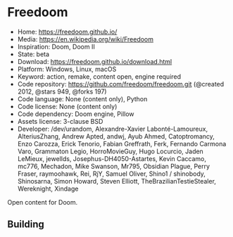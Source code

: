 # Freedoom

- Home: https://freedoom.github.io/
- Media: https://en.wikipedia.org/wiki/Freedoom
- Inspiration: Doom, Doom II
- State: beta
- Download: https://freedoom.github.io/download.html
- Platform: Windows, Linux, macOS
- Keyword: action, remake, content open, engine required
- Code repository: https://github.com/freedoom/freedoom.git (@created 2012, @stars 949, @forks 197)
- Code language: None (content only), Python
- Code license: None (content only)
- Code dependency: Doom engine, Pillow
- Assets license: 3-clause BSD
- Developer: /dev/urandom, Alexandre-Xavier Labonté-Lamoureux, AlteriusZhang, Andrew Apted, andwj, Ayub Ahmed, Catoptromancy, Enzo Carozza, Erick Tenorio, Fabian Greffrath, Ferk, Fernando Carmona Varo, Grammaton Legio, HorroMovieGuy, Hugo Locurcio, Jaden LeMieux, jewellds, Josephus-DH4050-Astartes, Kevin Caccamo, mc776, Mechadon, Mike Swanson, Mr795, Obsidian Plague, Perry Fraser, raymoohawk, Rei, RjY, Samuel Oliver, Shino1 / shinobody, Shinosarna, Simon Howard, Steven Elliott, TheBrazilianTestieStealer, Wereknight, Xindage

Open content for Doom.

## Building
